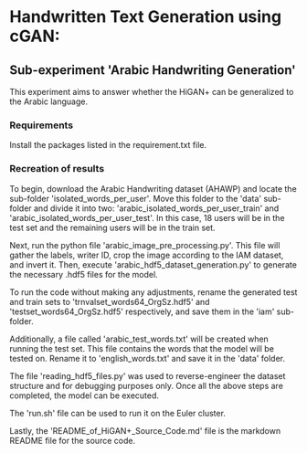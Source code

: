
# Handwritten Text Generation using cGAN: 

## Sub-experiment 'Arabic Handwriting Generation'

This experiment aims to answer whether the HiGAN+ can be generalized to the Arabic language.

### Requirements

Install the packages listed in the requirement.txt file.

### Recreation of results

To begin, download the Arabic Handwriting dataset (AHAWP) and locate the sub-folder 'isolated_words_per_user'. Move 
this folder to the 'data' sub-folder and divide it into two: 'arabic_isolated_words_per_user_train' and 
'arabic_isolated_words_per_user_test'. In this case, 18 users will be in the test set and the remaining users will be 
in the train set.

Next, run the python file 'arabic_image_pre_processing.py'. This file will gather the labels, writer ID, crop the image 
according to the IAM dataset, and invert it. Then, execute 'arabic_hdf5_dataset_generation.py' to generate the 
necessary .hdf5 files for the model.

To run the code without making any adjustments, rename the generated test and train sets to 
'trnvalset_words64_OrgSz.hdf5' and 'testset_words64_OrgSz.hdf5' respectively, and save them in the 'iam' sub-folder. 

Additionally, a file called 'arabic_test_words.txt' will be created when running the test set. This file contains the 
words that the model will be tested on. Rename it to 'english_words.txt' and save it in the 'data' folder.

The file 'reading_hdf5_files.py' was used to reverse-engineer the dataset structure and for debugging purposes only. 
Once all the above steps are completed, the model can be executed. 

The 'run.sh' file can be used to run it on the Euler cluster. 

Lastly, the 'README_of_HiGAN+_Source_Code.md' file is the markdown README file for the source code. 
